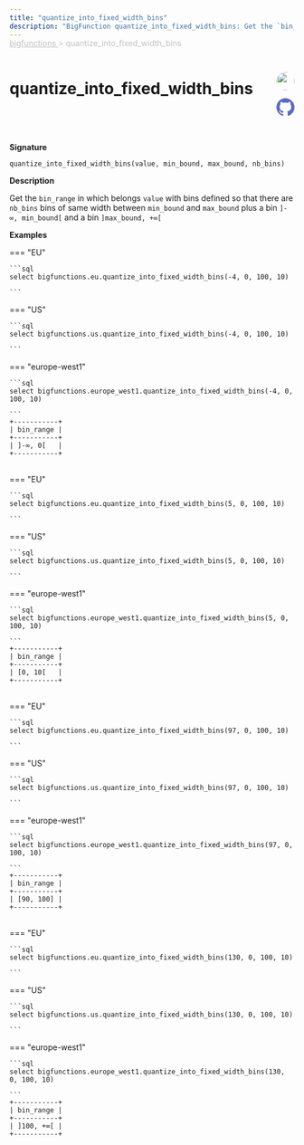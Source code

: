 ```yaml
---
title: "quantize_into_fixed_width_bins"
description: "BigFunction quantize_into_fixed_width_bins: Get the `bin_range` in which belongs `value`"
---
```


<span style="color: silver; position: relative; top: -1rem">
  <a href=".." style="color: silver">bigfunctions </a> > quantize_into_fixed_width_bins
</span>

# quantize_into_fixed_width_bins


<div style="position: relative; top: -4rem; margin-bottom:  -2rem; text-align: right; z-index: 9999;">
  
  <a href="https://www.linkedin.com/in/paul-marcombes" title="Author: Paul Marcombes" target="_blank">
    <img src="https://lh3.googleusercontent.com/a-/ACB-R5RDf2yxcw1p_IYLCKmiUIScreatDdhG8B83om6Ohw=s260" width="32" style=" border-radius: 50% !important">
  </a>
  
  <a href="{REPO_URL}/tree/main/bigfunctions/quantize_into_fixed_width_bins.yaml" title="Edit on GitHub" target="_blank"><svg xmlns="http://www.w3.org/2000/svg" width="32" height="32" viewBox="0 0 24 24"><path fill="#5d6cc0" d="M12 0c-6.626 0-12 5.373-12 12 0 5.302 3.438 9.8 8.207 11.387.599.111.793-.261.793-.577v-2.234c-3.338.726-4.033-1.416-4.033-1.416-.546-1.387-1.333-1.756-1.333-1.756-1.089-.745.083-.729.083-.729 1.205.084 1.839 1.237 1.839 1.237 1.07 1.834 2.807 1.304 3.492.997.107-.775.418-1.305.762-1.604-2.665-.305-5.467-1.334-5.467-5.931 0-1.311.469-2.381 1.236-3.221-.124-.303-.535-1.524.117-3.176 0 0 1.008-.322 3.301 1.23.957-.266 1.983-.399 3.003-.404 1.02.005 2.047.138 3.006.404 2.291-1.552 3.297-1.23 3.297-1.23.653 1.653.242 2.874.118 3.176.77.84 1.235 1.911 1.235 3.221 0 4.609-2.807 5.624-5.479 5.921.43.372.823 1.102.823 2.222v3.293c0 .319.192.694.801.576 4.765-1.589 8.199-6.086 8.199-11.386 0-6.627-5.373-12-12-12z"/></svg></a>
</div>



**Signature** 
```
quantize_into_fixed_width_bins(value, min_bound, max_bound, nb_bins)
```

**Description**

Get the `bin_range` in which belongs `value`
with bins defined so that there are `nb_bins` bins of same width between `min_bound` and `max_bound` plus a bin `]-∞, min_bound[` and a bin `]max_bound, +∞[`






**Examples**













=== "EU"

    ```sql
    select bigfunctions.eu.quantize_into_fixed_width_bins(-4, 0, 100, 10)
    
    ```




=== "US"

    ```sql
    select bigfunctions.us.quantize_into_fixed_width_bins(-4, 0, 100, 10)
    
    ```




=== "europe-west1"

    ```sql
    select bigfunctions.europe_west1.quantize_into_fixed_width_bins(-4, 0, 100, 10)
    
    ```









<pre style="margin-top: -1rem;">
<code style="padding-top: 0px; padding-bottom: 0px;">+-----------+
| bin_range |
+-----------+
| ]-∞, 0[   |
+-----------+
</code>
</pre>



















=== "EU"

    ```sql
    select bigfunctions.eu.quantize_into_fixed_width_bins(5, 0, 100, 10)
    
    ```




=== "US"

    ```sql
    select bigfunctions.us.quantize_into_fixed_width_bins(5, 0, 100, 10)
    
    ```




=== "europe-west1"

    ```sql
    select bigfunctions.europe_west1.quantize_into_fixed_width_bins(5, 0, 100, 10)
    
    ```









<pre style="margin-top: -1rem;">
<code style="padding-top: 0px; padding-bottom: 0px;">+-----------+
| bin_range |
+-----------+
| [0, 10[   |
+-----------+
</code>
</pre>



















=== "EU"

    ```sql
    select bigfunctions.eu.quantize_into_fixed_width_bins(97, 0, 100, 10)
    
    ```




=== "US"

    ```sql
    select bigfunctions.us.quantize_into_fixed_width_bins(97, 0, 100, 10)
    
    ```




=== "europe-west1"

    ```sql
    select bigfunctions.europe_west1.quantize_into_fixed_width_bins(97, 0, 100, 10)
    
    ```









<pre style="margin-top: -1rem;">
<code style="padding-top: 0px; padding-bottom: 0px;">+-----------+
| bin_range |
+-----------+
| [90, 100] |
+-----------+
</code>
</pre>



















=== "EU"

    ```sql
    select bigfunctions.eu.quantize_into_fixed_width_bins(130, 0, 100, 10)
    
    ```




=== "US"

    ```sql
    select bigfunctions.us.quantize_into_fixed_width_bins(130, 0, 100, 10)
    
    ```




=== "europe-west1"

    ```sql
    select bigfunctions.europe_west1.quantize_into_fixed_width_bins(130, 0, 100, 10)
    
    ```









<pre style="margin-top: -1rem;">
<code style="padding-top: 0px; padding-bottom: 0px;">+-----------+
| bin_range |
+-----------+
| ]100, +∞[ |
+-----------+
</code>
</pre>









